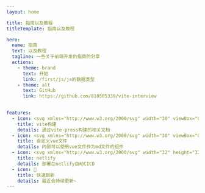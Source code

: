 ```yaml
---
layout: home

title: 指南以及教程
titleTemplate: 指南以及教程

hero:
  name: 指南
  text: 以及教程
  tagline: 一些关于前端开发的指南的分享
  actions:
    - theme: brand
      text: 开始
      link: /first/js/js的数据类型
    - theme: alt
      text: GitHub
      link: https://github.com/810505339/vite-interview
 

features:
  - icon: <svg xmlns="http://www.w3.org/2000/svg" width="30" viewBox="0 0 256 256.32"><defs><linearGradient id="a" x1="-.828%" x2="57.636%" y1="7.652%" y2="78.411%"><stop offset="0%" stop-color="#41D1FF"/><stop offset="100%" stop-color="#BD34FE"/></linearGradient><linearGradient id="b" x1="43.376%" x2="50.316%" y1="2.242%" y2="89.03%"><stop offset="0%" stop-color="#FFEA83"/><stop offset="8.333%" stop-color="#FFDD35"/><stop offset="100%" stop-color="#FFA800"/></linearGradient></defs><path fill="url(#a)" d="M255.153 37.938 134.897 252.976c-2.483 4.44-8.862 4.466-11.382.048L.875 37.958c-2.746-4.814 1.371-10.646 6.827-9.67l120.385 21.517a6.537 6.537 0 0 0 2.322-.004l117.867-21.483c5.438-.991 9.574 4.796 6.877 9.62Z"/><path fill="url(#b)" d="M185.432.063 96.44 17.501a3.268 3.268 0 0 0-2.634 3.014l-5.474 92.456a3.268 3.268 0 0 0 3.997 3.378l24.777-5.718c2.318-.535 4.413 1.507 3.936 3.838l-7.361 36.047c-.495 2.426 1.782 4.5 4.151 3.78l15.304-4.649c2.372-.72 4.652 1.36 4.15 3.788l-11.698 56.621c-.732 3.542 3.979 5.473 5.943 2.437l1.313-2.028 72.516-144.72c1.215-2.423-.88-5.186-3.54-4.672l-25.505 4.922c-2.396.462-4.435-1.77-3.759-4.114l16.646-57.705c.677-2.35-1.37-4.583-3.769-4.113Z"/></svg>
    title: vite构建
    details: 通过vite-press构建的相关文档
  - icon: <svg xmlns="http://www.w3.org/2000/svg" width="30" viewBox="0 0 256 220.8"><path fill="#41B883" d="M204.8 0H256L128 220.8 0 0h97.92L128 51.2 157.44 0h47.36Z"/><path fill="#41B883" d="m0 0 128 220.8L256 0h-51.2L128 132.48 50.56 0H0Z"/><path fill="#35495E" d="M50.56 0 128 133.12 204.8 0h-47.36L128 51.2 97.92 0H50.56Z"/></svg>
    title: 自定义vue文件
    details: 内部可以使用vue文件作为md文件的组件
  - icon: <svg xmlns="http://www.w3.org/2000/svg" width="32" height="32" viewBox="0 0 32 32"><path fill="#fff" d="M29.39 13.98L18.02 2.61l-.42-.42l-.47-.19h-2.26l-.47.2l-.42.41L2.61 13.98l-.42.42l-.19.47v2.26l.2.47l.41.42l11.37 11.37l.42.42l.47.19h2.26l.47-.2l.42-.41l11.37-11.37l.42-.42l.19-.47v-2.26l-.2-.47z"/><path fill="#05BDBA" d="M14.99 27.38v-5.46l.14-.15h1.74l.14.15v5.46l-.14.14h-1.74zm0-17.3V4.62l.14-.14h1.74l.14.14v5.46l-.14.15h-1.74zM10.4 23.33h-.24l-1.2-1.2v-.23l1.6-1.6h1.26l.17.18v1.26l-1.6 1.6ZM8.96 10.16v-.24l1.2-1.2h.24l1.59 1.6v1.26l-.17.17h-1.26zm-4.8 4.82h6.14l.14.15v1.74l-.14.14H4.16L4 16.87v-1.74l.15-.15Z"/><path fill="#014847" d="M19.26 19.62h-1.74l-.15-.15v-4.06c0-.73-.28-1.29-1.15-1.3c-.45-.02-.97 0-1.51.02l-.09.08v5.26l-.14.15h-1.74l-.14-.15v-6.94l.14-.15h3.9a2.75 2.75 0 0 1 2.76 2.75v4.34l-.15.15Z"/><path fill="#05BDBA" d="M27.84 17.02H21.7l-.14-.15v-1.74l.14-.14h6.14l.15.14v1.74z"/></svg>
    title: netlify
    details: 部署在netlify自动CICD
  - icon: 🚀
    title: 快速跟新
    details: 最近会持续更新~
---
```

       





